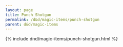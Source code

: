 ```yaml
---
layout: page
title: Punch Shotgun
permalink: /d&d/magic-items/punch-shotgun
parent: d&d/magic-items
---
```


{% include dnd/magic-items/punch-shotgun.html %}